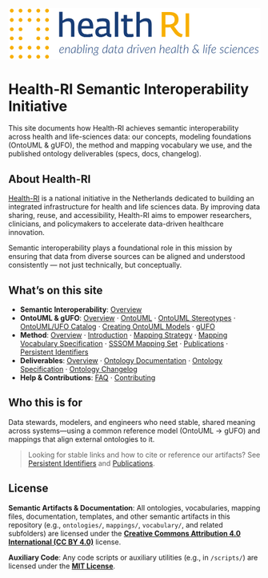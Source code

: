 <p align="left"><img src="assets/images/health-ri-logo-blue.png" width="750" alt="Health-RI Logo"></p>

# Health-RI Semantic Interoperability Initiative

This site documents how Health-RI achieves semantic interoperability across health and life-sciences data: our concepts, modeling foundations (OntoUML & gUFO), the method and mapping vocabulary we use, and the published ontology deliverables (specs, docs, changelog).

## About Health-RI

[Health-RI](https://www.health-ri.nl) is a national initiative in the Netherlands dedicated to building an integrated infrastructure for health and life sciences data. By improving data sharing, reuse, and accessibility, Health-RI aims to empower researchers, clinicians, and policymakers to accelerate data-driven healthcare innovation.

Semantic interoperability plays a foundational role in this mission by ensuring that data from diverse sources can be aligned and understood consistently — not just technically, but conceptually.

## What’s on this site

- **Semantic Interoperability**: [Overview](semantic-interoperability/index.md)
- **OntoUML & gUFO**: [Overview](ontouml-gufo/index.md) · [OntoUML](ontouml-gufo/ontouml.md) · [OntoUML Stereotypes](ontouml-gufo/ontouml-stereotypes.md) · [OntoUML/UFO Catalog](ontouml-gufo/ontouml-ufo-catalog.md) · [Creating OntoUML Models](ontouml-gufo/creating-ontouml-models.md) · [gUFO](ontouml-gufo/gufo.md)
- **Method**: [Overview](method/index.md) · [Introduction](method/introduction.md) · [Mapping Strategy](method/mapping-strategy.md) · [Mapping Vocabulary Specification](method/specification.html) · [SSSOM Mapping Set](method/mapping-set.md) · [Publications](method/publications.md) · [Persistent Identifiers](method/persistent-ids.md)
- **Deliverables**: [Overview](ontology/index.md) · [Ontology Documentation](ontology/documentation.md) · [Ontology Specification](ontology/specification.html) · [Ontology Changelog](ontology/changelog.md)
- **Help & Contributions**: [FAQ](faq.md) · [Contributing](contributing.md)

## Who this is for
Data stewards, modelers, and engineers who need stable, shared meaning across systems—using a common reference model (OntoUML → gUFO) and mappings that align external ontologies to it.

> Looking for stable links and how to cite or reference our artifacts? See [Persistent Identifiers](method/persistent-ids.md) and [Publications](method/publications.md).

## License

**Semantic Artifacts & Documentation**: All ontologies, vocabularies, mapping files, documentation, templates, and other semantic artifacts in this repository (e.g., `ontologies/`, `mappings/`, `vocabulary/`, and related subfolders) are licensed under the [**Creative Commons Attribution 4.0 International (CC BY 4.0)**](https://creativecommons.org/licenses/by/4.0/) license.

**Auxiliary Code**: Any code scripts or auxiliary utilities (e.g., in `/scripts/`) are licensed under the [**MIT License**](https://spdx.org/licenses/MIT.html).
